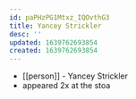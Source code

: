 ```yaml
---
id: paPHzPG1Mtxz_IQOvthG3
title: Yancey Strickler
desc: ''
updated: 1639762693854
created: 1639762693854
---
```



- [[person]] - Yancey Strickler
- appeared 2x at the stoa
